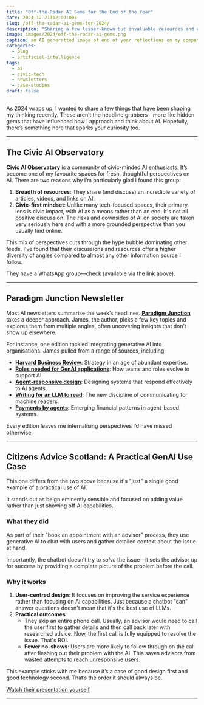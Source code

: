 ```yaml
---
title: "Off-the-Radar AI Gems for the End of the Year"
date: 2024-12-21T12:00:00Z
slug: /off-the-radar-ai-gems-for-2024/
description: "Sharing a few lesser-known but invaluable resources and use cases in AI that might have flown under your radar this year."
image: images/2024/off-the-radar-ai-gems.png
caption: an AI generatted image of end of year reflections on my computer
categories:
  - blog
  - artificial-intelligence
tags:
  - ai
  - civic-tech
  - newsletters
  - case-studies
draft: false
---
```


As 2024 wraps up, I wanted to share a few things that have been shaping my thinking recently. These aren’t the headline grabbers—more like hidden gems that have influenced how I approach and think about AI. Hopefully, there’s something here that sparks your curiosity too.

---

## The Civic AI Observatory  

[**Civic AI Observatory**](https://civicai.uk/?utm_source=substack&utm_medium=email&utm_content=share) is a community of civic-minded AI enthusiasts. It’s become one of my favourite spaces for fresh, thoughtful perspectives on AI. There are two reasons why I’m particularly glad I found this group:  

1. **Breadth of resources**: They share (and discuss) an incredible variety of articles, videos, and links on AI.  
2. **Civic-first mindset**: Unlike many tech-focused spaces, their primary lens is civic impact, with AI as a means rather than an end.  It's not all positive discussion.  The risks and downsides of AI on society are taken very seriously here and with a more grounded perspective than you usually find online.  

This mix of perspectives cuts through the hype bubble dominating other feeds. I’ve found that their discussions and resources offer a higher diversity of angles compared to almost any other information source I follow.  

They have a WhatsApp group—check (available via the link above).

---

## Paradigm Junction Newsletter  

Most AI newsletters summarise the week’s headlines. [**Paradigm Junction**](https://paradigmjunction.substack.com/) takes a deeper approach. James, the author, picks a few key topics and explores them from multiple angles, often uncovering insights that don’t show up elsewhere.  

For instance, one edition tackled integrating generative AI into organisations. James pulled from a range of sources, including:  

- [**Harvard Business Review**](https://hbr.org/2025/03/strategy-in-an-era-of-abundant-expertise?utm_source=substack&utm_medium=email): Strategy in an age of abundant expertise.  
- [**Roles needed for GenAI applications**](https://handshakefyi.substack.com/p/how-ai-will-actually-transform-work?utm_source=substack&utm_medium=email): How teams and roles evolve to support AI.  
- [**Agent-responsive design**](https://www.aitidbits.ai/p/agent-responsive-design?utm_source=substack&utm_medium=email): Designing systems that respond effectively to AI agents.  
- [**Writing for an LLM to read**](https://info.deeplearning.ai/next-gen-models-show-limited-gains-real-time-video-generation-china-ai-chips-blocked-transformer-training-streamlined-1?ecid=ACsprvvLZDfSE7fB9ZuJgc-gQKGGCL5eWZx-WK1Q6siXHInx2ZX8Wsb2OfoUVeKTQzux-RaDJ4P8&utm_campaign=The%20Batch&utm_medium=email&_hsmi=334942756&utm_content=334940276&utm_source=hs_email): The new discipline of communicating for machine readers.  
- [**Payments by agents**](https://stripe.dev/blog/adding-payments-to-your-agentic-workflows?utm_source=substack&utm_medium=email): Emerging financial patterns in agent-based systems.  

Every edition leaves me internalising perspectives I’d have missed otherwise. 

---

## Citizens Advice Scotland: A Practical GenAI Use Case  

This one differs from the two above because it's "just" a single good example of a practical use of AI.  

It stands out as beign eminently sensible and focused on adding value rather than just showing off AI capabilities.  

### What they did  

As part of their "book an appointment with an advisor" process, they use generative AI to chat with users and gather detailed context about the issue at hand.  

Importantly, the chatbot doesn’t try to *solve* the issue—it sets the advisor up for success by providing a complete picture of the problem before the call.  

### Why it works  

1. **User-centred design**: It focuses on improving the service experience rather than focusing on AI capabilities.  Just because a chatbot "can" answer questions doesn't mean that it's the best use of LLMs.
2. **Practical outcomes**:  
   - They skip an entire phone call. Usually, an advisor would need to call the user first to gather details and then call back later with researched advice. Now, the first call is fully equipped to resolve the issue.  That's ROI.
   - **Fewer no-shows**: Users are more likely to follow through on the call after fleshing out their problem with the AI. This saves advisors from wasted attempts to reach unresponsive users.  

This example sticks with me because it’s a case of good design first and good technology second. That’s the order it should always be.

[Watch their presentation yourself](https://www.youtube.com/watch?v=yURBdQ8kEz4)

---


